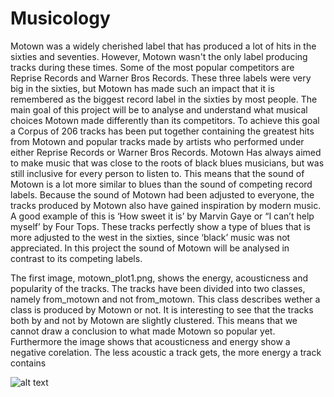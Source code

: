 # Musicology

Motown was a widely cherished label that has produced a lot of hits in the sixties and seventies. However, Motown wasn't the only label producing tracks during these times. Some of the most popular competitors are Reprise Records and Warner Bros Records. These three labels were very big in the sixties, but Motown has made such an impact that it is remembered as the biggest record label in the sixties by most people. The main goal of this project will be to analyse and understand what musical choices Motown made differently than its competitors. To achieve this goal a Corpus of 206 tracks has been put together containing the greatest hits from Motown and popular tracks made by artists who performed under either Reprise Records or Warner Bros Records. Motown Has always aimed to make music that was close to the roots of black blues musicians, but was still inclusive for every person to listen to. This means that the sound of  Motown is a lot more similar to blues than the sound of competing record labels. Because the sound of Motown had been adjusted to everyone, the tracks produced by Motown also have gained inspiration by modern music. A good example of this is ‘How sweet it is’ by Marvin Gaye or “I can’t help myself’ by Four Tops. These tracks perfectly show a type of blues that is more adjusted to the west in the sixties, since ‘black’ music was not appreciated. In this project the sound of Motown will be analysed in contrast to its competing labels.

The first image, motown_plot1.png, shows the energy, acousticness and popularity of the tracks. The tracks have been divided into two classes, namely from_motown and not from_motown. This class describes wether a class is produced by Motown or not. It is interesting to see that the tracks both by and not by Motown are slightly clustered. This means that we cannot draw a conclusion to what made Motown so popular yet. Furthermore the image shows that acousticness and energy show a negative corelation. The less acoustic a track gets, the more energy a track contains

![alt text](http://url/to/img.png)
